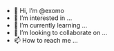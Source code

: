 - 👋 Hi, I’m @exomo
- 👀 I’m interested in ...
- 🌱 I’m currently learning ...
- 💞️ I’m looking to collaborate on ...
- 📫 How to reach me ...

<!---
exomo/exomo is a ✨ special ✨ repository because its `README.md` (this file) appears on your GitHub profile.
You can click the Preview link to take a look at your changes.
--->
